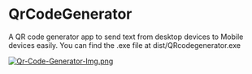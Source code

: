 # QrCodeGenerator
A QR code generator app to send text from desktop devices to Mobile devices easily.
You can find the .exe file at dist/QRcodegenerator.exe



[![Qr-Code-Generator-Img.png](https://i.postimg.cc/13Pw29c0/Qr-Code-Generator-Img.png)](https://postimg.cc/gnSx6b7r)
